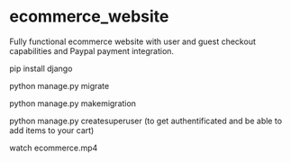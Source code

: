 # ecommerce_website
Fully functional ecommerce website with user and guest checkout capabilities and Paypal payment integration.

pip install django

python manage.py migrate

python manage.py makemigration

python manage.py createsuperuser (to get authentificated and be able to add items to your cart)

watch ecommerce.mp4
